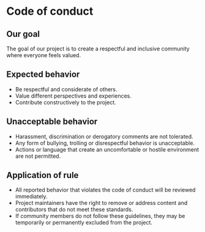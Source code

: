 # Code of conduct

## Our goal

The goal of our project is to create a respectful and inclusive community where everyone feels valued.

## Expected behavior

- Be respectful and considerate of others.
- Value different perspectives and experiences.
- Contribute constructively to the project.

## Unacceptable behavior

- Harassment, discrimination or derogatory comments are not tolerated.
- Any form of bullying, trolling or disrespectful behavior is unacceptable.
- Actions or language that create an uncomfortable or hostile environment are not permitted.


## Application of rule

- All reported behavior that violates the code of conduct will be reviewed immediately.
- Project maintainers have the right to remove or address content and contributors that do not meet these standards.
- If community members do not follow these guidelines, they may be temporarily or permanently excluded from the project.
